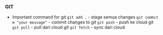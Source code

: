 ### GIT

- Important command for git
  `git add .` - stage semua changes
  `git commit m "your message"` - commit changes to git
  `git push` - push ke cloud git
  `git pull` - pull dari cloud git
  `git fetch` - sync dari cloud
